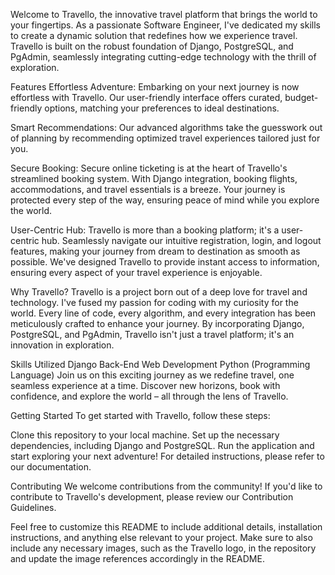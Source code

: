 Welcome to Travello, the innovative travel platform that brings the world to your fingertips. As a passionate Software Engineer, I've dedicated my skills to create a dynamic solution that redefines how we experience travel. Travello is built on the robust foundation of Django, PostgreSQL, and PgAdmin, seamlessly integrating cutting-edge technology with the thrill of exploration.

Features
Effortless Adventure: Embarking on your next journey is now effortless with Travello. Our user-friendly interface offers curated, budget-friendly options, matching your preferences to ideal destinations.

Smart Recommendations: Our advanced algorithms take the guesswork out of planning by recommending optimized travel experiences tailored just for you.

Secure Booking: Secure online ticketing is at the heart of Travello's streamlined booking system. With Django integration, booking flights, accommodations, and travel essentials is a breeze. Your journey is protected every step of the way, ensuring peace of mind while you explore the world.

User-Centric Hub: Travello is more than a booking platform; it's a user-centric hub. Seamlessly navigate our intuitive registration, login, and logout features, making your journey from dream to destination as smooth as possible. We've designed Travello to provide instant access to information, ensuring every aspect of your travel experience is enjoyable.

Why Travello?
Travello is a project born out of a deep love for travel and technology. I've fused my passion for coding with my curiosity for the world. Every line of code, every algorithm, and every integration has been meticulously crafted to enhance your journey. By incorporating Django, PostgreSQL, and PgAdmin, Travello isn't just a travel platform; it's an innovation in exploration.

Skills Utilized
Django
Back-End Web Development
Python (Programming Language)
Join us on this exciting journey as we redefine travel, one seamless experience at a time. Discover new horizons, book with confidence, and explore the world – all through the lens of Travello.

Getting Started
To get started with Travello, follow these steps:

Clone this repository to your local machine.
Set up the necessary dependencies, including Django and PostgreSQL.
Run the application and start exploring your next adventure!
For detailed instructions, please refer to our documentation.

Contributing
We welcome contributions from the community! If you'd like to contribute to Travello's development, please review our Contribution Guidelines.


Feel free to customize this README to include additional details, installation instructions, and anything else relevant to your project. Make sure to also include any necessary images, such as the Travello logo, in the repository and update the image references accordingly in the README.
